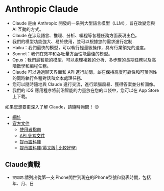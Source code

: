 # Anthropic Claude
- Claude 是由 Anthropic 開發的一系列大型語言模型（LLM），旨在改變您與 AI 互動的方式。
- Claude 在涉及語言、推理、分析、編程等各種任務方面表現出色。
- 我們的模型功能強大、易於使用，並可以根據您的需求進行定制.
- Haiku：我們最快的模型，可以執行輕量級操作，具有行業領先的速度。
- Sonnet：我們在效率和吞吐量方面性能最佳的模型。
- Opus：我們最智能的模型，可以處理複雜的分析、多步驟的長期任務以及高階數學和編程任務。
- Claude 可以通過聊天界面和 API 進行訪問，並在保持高度可靠性和可預測性的同時執行各種對話和文本處理任務.
- 您可以隨時隨地與 Claude 進行交流，進行頭腦風暴、獲得答案並分析圖像。
- 我們的 iOS 應用程序將前沿智能的力量放在您的口袋中，您可以在 App Store 上下載。

如果您想要更深入了解 Claude，請隨時詢問！ 😊
- [網址](https://www.anthropic.com/claude)
- [官方文件](https://docs.anthropic.com/zh-TW/docs/intro-to-claude)
  - [使用者指南](https://docs.anthropic.com/zh-TW/docs/intro-to-claude)
  - [API 參考文件](https://docs.anthropic.com/zh-TW/api/getting-started)
  - [提示語料庫](https://docs.anthropic.com/zh-TW/prompt-library/library)
  - [提示語料庫(英文版| 比較好學)](https://docs.anthropic.com/en/prompt-library/library)
## Claude實戰
- `提問詞`:請列出從第一支iPhone問世到現在的iPhone型號和發表時間，包括年、月、日 
